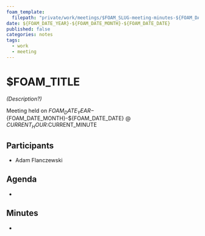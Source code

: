 ```yaml
---
foam_template:
  filepath: "private/work/meetings/$FOAM_SLUG-meeting-minutes-${FOAM_DATE_YEAR}-${FOAM_DATE_MONTH}-${FOAM_DATE_DATE}.md"
date: ${FOAM_DATE_YEAR}-${FOAM_DATE_MONTH}-${FOAM_DATE_DATE}
published: false
categories: notes
tags:
  - work
  - meeting
---
```


$FOAM_TITLE
=============================
*(Description?)*

Meeting held on ${FOAM_DATE_YEAR}-${FOAM_DATE_MONTH}-${FOAM_DATE_DATE} @ $CURRENT_HOUR:$CURRENT_MINUTE


Participants
------------
- Adam Flanczewski


Agenda
------
- 


Minutes
-------
-
